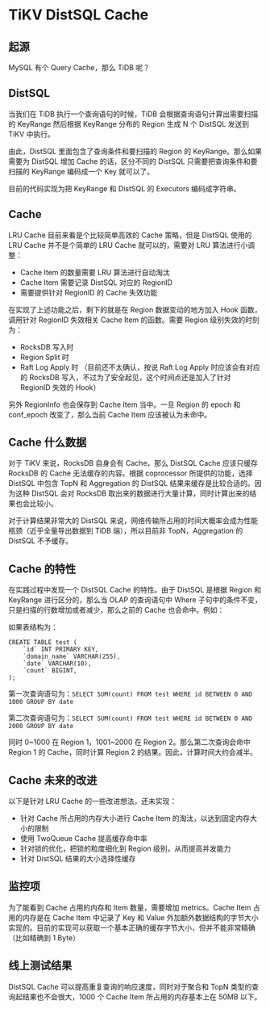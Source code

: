 # TiKV DistSQL Cache

## 起源

MySQL 有个 Query Cache，那么 TiDB 呢？

## DistSQL

当我们在 TiDB 执行一个查询语句的时候，TiDB 会根据查询语句计算出需要扫描的 KeyRange 然后根据 KeyRange 分布的 Region 生成 N 个 DistSQL 发送到 TiKV 中执行。

由此，DistSQL 里面包含了查询条件和要扫描的 Region 的 KeyRange。那么如果需要为 DistSQL 增加 Cache 的话，区分不同的 DistSQL 只需要把查询条件和要扫描的 KeyRange 编码成一个 Key 就可以了。

目前的代码实现为把 KeyRange 和 DistSQL 的 Executors 编码成字符串。

## Cache

LRU Cache 目前来看是个比较简单高效的 Cache 策略，但是 DistSQL 使用的 LRU Cache 并不是个简单的 LRU Cache 就可以的，需要对 LRU 算法进行小调整：

* Cache Item 的数量需要 LRU 算法进行自动淘汰
* Cache Item 需要记录 DistSQL 对应的 RegionID
* 需要提供针对 RegionID 的 Cache 失效功能

在实现了上述功能之后，剩下的就是在 Region 数据变动的地方加入 Hook 函数，调用针对 RegionID 失效相关 Cache Item 的函数。需要 Region 级别失效的时刻为：

* RocksDB 写入时
* Region Split 时
* Raft Log Apply 时 （目前还不太确认，按说 Raft Log Apply 时应该会有对应的 RocksDB 写入，不过为了安全起见，这个时间点还是加入了针对 RegionID 失效的 Hook）

另外 RegionInfo 也会保存到 Cache Item 当中。一旦 Region 的 epoch 和 conf_epoch 改变了，那么当前 Cache Item 应该被认为未命中。

## Cache 什么数据

对于 TiKV 来说，RocksDB 自身会有 Cache，那么 DistSQL Cache 应该只缓存 RocksDB 的 Cache 无法缓存的内容。根据 coprocessor 所提供的功能，选择 DistSQL 中包含 TopN 和 Aggregation 的 DistSQL 结果来缓存是比较合适的。因为这种 DistSQL 会对 RocksDB 取出来的数据进行大量计算，同时计算出来的结果也会比较小。

对于计算结果非常大的 DistSQL 来说，网络传输所占用的时间大概率会成为性能瓶颈（近乎全量导出数据到 TiDB 端），所以目前非 TopN，Aggregation 的 DistSQL 不予缓存。

## Cache 的特性

在实践过程中发现一个 DistSQL Cache 的特性。由于 DistSQL 是根据 Region 和 KeyRange 进行区分的，那么当 OLAP 的查询语句中 Where 子句中的条件不变，只是扫描的行数增加或者减少，那么之前的 Cache 也会命中。例如：

如果表结构为：

```
CREATE TABLE test (
    `id` INT PRIMARY KEY,
    `domain_name` VARCHAR(255),
    `date` VARCHAR(10),
    `count` BIGINT,
);
```
第一次查询语句为：`SELECT SUM(count) FROM test WHERE id BETWEEN 0 AND 1000 GROUP BY date`

第二次查询语句为：`SELECT SUM(count) FROM test WHERE id BETWEEN 0 AND 2000 GROUP BY date`

同时 0~1000 在 Region 1，1001~2000 在 Region 2。那么第二次查询会命中 Region 1 的 Cache，同时计算 Region 2 的结果。因此，计算时间大约会减半。

## Cache 未来的改进

以下是针对 LRU Cache 的一些改进想法，还未实现：

* 针对 Cache 所占用的内存大小进行 Cache Item 的淘汰，以达到固定内存大小的限制
* 使用 TwoQueue Cache 提高缓存命中率
* 针对锁的优化，把锁的粒度细化到 Region 级别，从而提高并发能力
* 针对 DistSQL 结果的大小选择性缓存

## 监控项

为了能看到 Cache 占用的内存和 Item 数量，需要增加 metrics。Cache Item 占用的内存是在 Cache Item 中记录了 Key 和 Value 外加额外数据结构的字节大小实现的。目前的实现可以获取一个基本正确的缓存字节大小，但并不能非常精确（比如精确到 1 Byte）

## 线上测试结果

DistSQL Cache 可以提高重复查询的响应速度，同时对于聚合和 TopN 类型的查询起结果也不会很大，1000 个 Cache Item 所占用的内存基本上在 50MB 以下。

